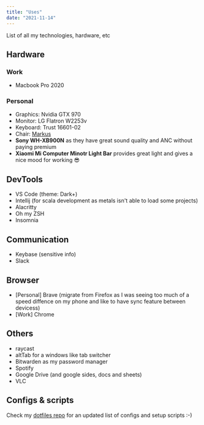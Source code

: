 ```yaml
---
title: "Uses"
date: "2021-11-14"
---
```


List of all my technologies, hardware, etc

## Hardware

### Work

- Macbook Pro 2020

### Personal

- Graphics: Nvidia GTX 970
- Monitor: LG Flatron W2253v
- Keyboard: Trust 16601-02
- Chair: [Markus](https://www.ikea.com/pt/pt/p/markus-cadeira-giratoria-vissle-cinz-esc-70261150/)
- **Sony WH-XB900N** as they have great sound quality and ANC without paying premium
- **Xiaomi Mi Computer Minotr Light Bar** provides great light and gives a nice mood for working 😎

## DevTools

- VS Code (theme: Dark+)
- Intellij (for scala development as metals isn't able to load some projects)
- Alacritty
- Oh my ZSH
- Insomnia

## Communication

- Keybase (sensitive info)
- Slack

## Browser

- [Personal] Brave (migrate from Firefox as I was seeing too much of a speed diffence on my phone and like to have sync feature between devicess)
- [Work] Chrome

## Others

- raycast
- altTab for a windows like tab switcher
- Bitwarden as my password manager
- Spotify
- Google Drive (and google sides, docs and sheets)
- VLC

## Configs & scripts

Check my [dotfiles repo](https://github.com/cabeda/dotfiles) for an updated list of configs and setup scripts :-)
